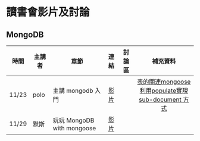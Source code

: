 # 讀書會影片及討論

## MongoDB

| 時間 | 主講者 | 章節 | 連結 | 討論區 | 補充資料 | 
| ------ | ------ | ------ | :------: | :------: | :------: |
|11/23|polo|主講 mongodb 入門|[影片](https://youtu.be/lLEq4ms5SeY)||[表的關連mongoose利用populate實現](http://l.facebook.com/l.php?u=http%3A%2F%2Fmongoosejs.com%2Fdocs%2Fpopulate.html&h=-AQFAI68h)<br/>[sub-document 方式](http://mongoosejs.com/docs/subdocs.html)|
|11/29|默斯|玩玩 MongoDB with mongoose|[影片](https://youtu.be/0yd4gK2ybyY)|||

 